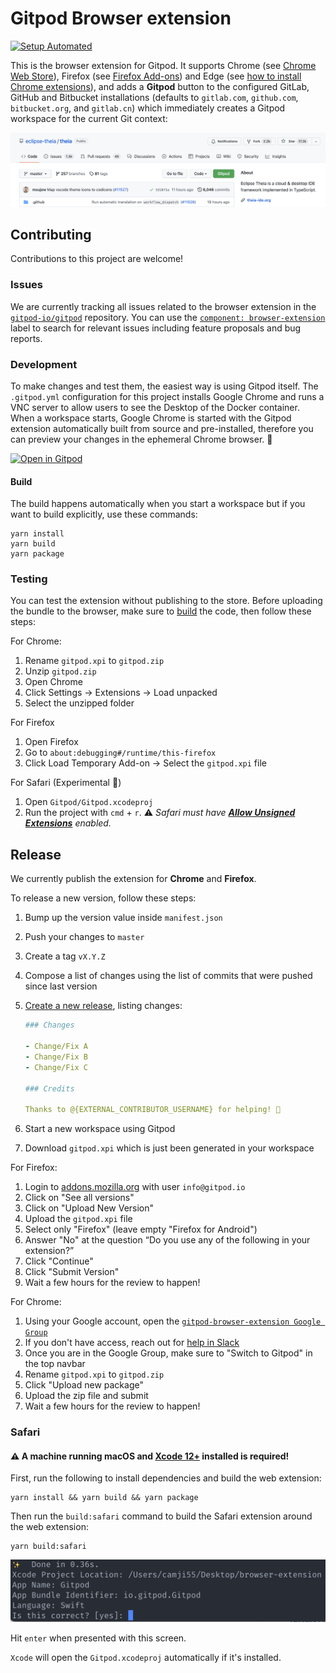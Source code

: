 # Gitpod Browser extension
[![Setup Automated](https://img.shields.io/badge/setup-automated-blue?logo=gitpod)](https://gitpod.io/#https://github.com/gitpod-io/browser-extension)

This is the browser extension for Gitpod. It supports Chrome (see [Chrome Web Store](https://chrome.google.com/webstore/detail/dodmmooeoklaejobgleioelladacbeki/)), Firefox (see [Firefox Add-ons](https://addons.mozilla.org/firefox/addon/gitpod/)) and Edge (see [how to install Chrome extensions](https://support.microsoft.com/help/4538971/microsoft-edge-add-or-remove-extensions)), and adds a **Gitpod** button to the configured GitLab, GitHub and Bitbucket installations (defaults to `gitlab.com`, `github.com`, `bitbucket.org`, and `gitlab.cn`) which immediately creates a Gitpod workspace for the current Git context:

 ![Gitpodify](./docs/github-injected.png "Gitpodify")


## Contributing

Contributions to this project are welcome!

### Issues

We are currently tracking all issues related to the browser extension in the [`gitpod-io/gitpod`](https://github.com/gitpod-io/gitpod) repository.
You can use the [`component: browser-extension`](https://github.com/gitpod-io/gitpod/issues?q=is%3Aissue+is%3Aopen+extension+label%3A%22component%3A+browser-extension%22) label to search for relevant issues including feature proposals and bug reports.

### Development

To make changes and test them, the easiest way is using Gitpod itself. The `.gitpod.yml` configuration for this project installs Google Chrome and runs a VNC server to allow users to see the Desktop of the Docker container. When a workspace starts, Google Chrome is started with the Gitpod extension automatically built from source and pre-installed, therefore you can preview your changes in the ephemeral Chrome browser. 🤯

[![Open in Gitpod](https://gitpod.io/button/open-in-gitpod.svg)](https://gitpod.io/#https://github.com/gitpod-io/browser-extension)

#### Build

The build happens automatically when you start a workspace but if you want to build explicitly, use these commands:

```
yarn install
yarn build
yarn package
```

### Testing

You can test the extension without publishing to the store. Before uploading the bundle to the browser, make sure to [build](#build) the code, then follow these steps:

For Chrome:

1. Rename `gitpod.xpi` to `gitpod.zip`
1. Unzip `gitpod.zip`
1. Open Chrome
1. Click Settings -> Extensions -> Load unpacked
1. Select the unzipped folder

For Firefox

1. Open Firefox
1. Go to `about:debugging#/runtime/this-firefox`
1. Click Load Temporary Add-on -> Select the `gitpod.xpi` file

For Safari (Experimental 🧪)

1. Open `Gitpod/Gitpod.xcodeproj`
1. Run the project with `cmd` + `r`. ⚠️ _Safari must have [**Allow Unsigned Extensions**](https://developer.apple.com/documentation/safariservices/safari_app_extensions/building_a_safari_app_extension) enabled._

## Release

We currently publish the extension for **Chrome** and **Firefox**.

To release a new version, follow these steps:

1. Bump up the version value inside `manifest.json`
1. Push your changes to `master`
1. Create a tag `vX.Y.Z`
1. Compose a list of changes using the list of commits that were pushed since last version
1. [Create a new release](https://github.com/gitpod-io/browser-extension/releases/new), listing changes:

    ```yaml
    ### Changes

    - Change/Fix A
    - Change/Fix B
    - Change/Fix C

    ### Credits

    Thanks to @{EXTERNAL_CONTRIBUTOR_USERNAME} for helping! 🍊
    ```

1. Start a new workspace using Gitpod
1. Download `gitpod.xpi` which is just been generated in your workspace

For Firefox:

1. Login to [addons.mozilla.org](https://addons.mozilla.org/) with user `info@gitpod.io`
1. Click on "See all versions"
1. Click on "Upload New Version"
1. Upload the `gitpod.xpi` file
1. Select only "Firefox" (leave empty "Firefox for Android")
1. Answer "No" at the question “Do you use any of the following in your extension?”
1. Click "Continue"
1. Click "Submit Version"
1. Wait a few hours for the review to happen!

For Chrome:

1. Using your Google account, open the [`gitpod-browser-extension Google Group`](https://groups.google.com/g/gitpod-browser-extension)
1. If you don't have access, reach out for [help in Slack](https://gitpod.slack.com/archives/C020VCB0U5A)
1. Once you are in the Google Group, make sure to "Switch to Gitpod" in the top navbar
1. Rename `gitpod.xpi` to `gitpod.zip`
1. Click "Upload new package"
1. Upload the zip file and submit
1. Wait a few hours for the review to happen!


### Safari

#### ⚠️ A machine running macOS and [Xcode 12+](https://developer.apple.com/xcode/) installed is required!

First, run the following to install dependencies and build the web extension:

```
yarn install && yarn build && yarn package
```

Then run the `build:safari` command to build the Safari extension around the web extension:

```
yarn build:safari
```

![Confirm Safari](./docs/safari-confirm.png "Confirm Safari")

Hit `enter` when presented with this screen.

`Xcode` will open the `Gitpod.xcodeproj` automatically if it's installed.
